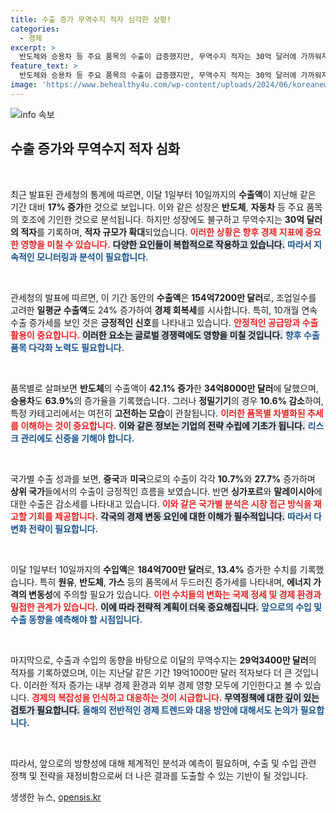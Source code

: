 ```yaml
---
title: 수출 증가 무역수지 적자 심각한 상황!
categories:
  - 경제
excerpt: >
  반도체와 승용차 등 주요 품목의 수출이 급증했지만, 무역수지 적자는 30억 달러에 가까워져 더욱 확대되고 있습니다. 수출액은 지난해보다 17% 상승했으나, 수입 증가로 적자 폭이 커진 상황이 주목받고 있습니다.
feature_text: >
  반도체와 승용차 등 주요 품목의 수출이 급증했지만, 무역수지 적자는 30억 달러에 가까워져 더욱 확대되고 있습니다. 수출액은 지난해보다 17% 상승했으나, 수입 증가로 적자 폭이 커진 상황이 주목받고 있습니다.
image: 'https://www.behealthy4u.com/wp-content/uploads/2024/06/koreanews.jpg'
---
```


<p><img src="https://www.behealthy4u.com/wp-content/uploads/2024/06/koreanews.jpg" alt="info 속보" /></p>

<h2 data-ke-size="size26">수출 증가와 무역수지 적자 심화</h2>

<p data-ke-size="size16">&nbsp;</p>  

<p>최근 발표된 관세청의 통계에 따르면, 이달 1일부터 10일까지의 <strong>수출액</strong>이 지난해 같은 기간 대비 <strong>17% 증가</strong>한 것으로 보입니다. 이와 같은 성장은 <strong>반도체</strong>, <strong>자동차</strong> 등 주요 품목의 호조에 기인한 것으로 분석됩니다. 하지만 성장에도 불구하고 무역수지는 <strong>30억 달러의 적자</strong>를 기록하며, <strong>적자 규모가 확대</strong>되었습니다. <b><span style="color: #ee2323;">이러한 상황은 향후 경제 지표에 중요한 영향을 미칠 수 있습니다.</span></b> <b><span style="background-color: #21538527;">다양한 요인들이 복합적으로 작용하고 있습니다.</span></b> <b><span style="color: #1a5490;">따라서 지속적인 모니터링과 분석이 필요합니다.</span></b> </p>

<p data-ke-size="size16">&nbsp;</p>  

<p>관세청의 발표에 따르면, 이 기간 동안의 <strong>수출액</strong>은 <strong>154억7200만 달러</strong>로, 조업일수를 고려한 <strong>일평균 수출액</strong>도 24% 증가하여 <strong>경제 회복세</strong>를 시사합니다. 특히, 10개월 연속 수출 증가세를 보인 것은 <strong>긍정적인 신호</strong>를 나타내고 있습니다. <b><span style="color: #ee2323;">안정적인 공급망과 수출 활용이 중요합니다.</span></b> <b><span style="background-color: #21538527;">이러한 요소는 글로벌 경쟁력에도 영향을 미칠 것입니다.</span></b> <b><span style="color: #1a5490;">향후 수출 품목 다각화 노력도 필요합니다.</span></b></p>

<p data-ke-size="size16">&nbsp;</p>  

<p>품목별로 살펴보면 <strong>반도체</strong>의 수출액이 <strong>42.1% 증가</strong>한 <strong>34억8000만 달러</strong>에 달했으며, <strong>승용차</strong>도 <strong>63.9%</strong>의 증가율을 기록했습니다. 그러나 <strong>정밀기기</strong>의 경우 <strong>10.6% 감소</strong>하여, 특정 카테고리에서는 여전히 <strong>고전하는 모습</strong>이 관찰됩니다. <b><span style="color: #ee2323;">이러한 품목별 차별화된 추세를 이해하는 것이 중요합니다.</span></b> <b><span style="background-color: #21538527;">이와 같은 정보는 기업의 전략 수립에 기초가 됩니다.</span></b> <b><span style="color: #1a5490;">리스크 관리에도 신중을 기해야 합니다.</span></b> </p>

<p data-ke-size="size16">&nbsp;</p>  

<p>국가별 수출 성과를 보면, <strong>중국</strong>과 <strong>미국</strong>으로의 수출이 각각 <strong>10.7%</strong>와 <strong>27.7%</strong> 증가하며 <strong>상위 국가</strong>들에서의 수출이 긍정적인 흐름을 보였습니다. 반면 <strong>싱가포르</strong>와 <strong>말레이시아</strong>에 대한 수출은 감소세를 나타내고 있습니다. <b><span style="color: #ee2323;">이와 같은 국가별 분석은 시장 접근 방식을 재고할 기회를 제공합니다.</span></b> <b><span style="background-color: #21538527;">각국의 경제 변동 요인에 대한 이해가 필수적입니다.</span></b> <b><span style="color: #1a5490;">따라서 다변화 전략이 필요합니다.</span></b> </p>

<p data-ke-size="size16">&nbsp;</p>  

<p>이달 1일부터 10일까지의 <strong>수입액</strong>은 <strong>184억700만 달러</strong>로, <strong>13.4%</strong> 증가한 수치를 기록했습니다. 특히 <strong>원유</strong>, <strong>반도체</strong>, <strong>가스</strong> 등의 품목에서 두드러진 증가세를 나타내며, <strong>에너지 가격의 변동성</strong>에 주의할 필요가 있습니다. <b><span style="color: #ee2323;">이런 수치들의 변화는 국제 정세 및 경제 환경과 밀접한 관계가 있습니다.</span></b> <b><span style="background-color: #21538527;">이에 따라 전략적 계획이 더욱 중요해집니다.</span></b> <b><span style="color: #1a5490;">앞으로의 수입 및 수출 동향을 예측해야 할 시점입니다.</span></b> </p>

<p data-ke-size="size16">&nbsp;</p>  

<p>마지막으로, 수출과 수입의 동향을 바탕으로 이달의 무역수지는 <strong>29억3400만 달러</strong>의 적자를 기록하였으며, 이는 지난달 같은 기간 19억1000만 달러 적자보다 더 큰 것입니다. 이러한 적자 증가는 내부 경제 환경과 외부 경제 영향 모두에 기인한다고 볼 수 있습니다. <b><span style="color: #ee2323;">경제의 복잡성을 인식하고 대응하는 것이 시급합니다.</span></b> <b><span style="background-color: #21538527;">무역정책에 대한 깊이 있는 검토가 필요합니다.</span></b> <b><span style="color: #1a5490;">올해의 전반적인 경제 트렌드와 대응 방안에 대해서도 논의가 필요합니다.</span></b> </p>

<p data-ke-size="size16">&nbsp;</p>  

<p>따라서, 앞으로의 방향성에 대해 체계적인 분석과 예측이 필요하며, 수출 및 수입 관련 정책 및 전략을 재정비함으로써 더 나은 결과를 도출할 수 있는 기반이 될 것입니다.</p>
생생한 뉴스, <a href="https://opensis.kr" rel="dofollow">opensis.kr</a>


